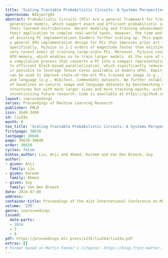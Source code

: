 ```yaml
---
title: 'Scaling Tractable Probabilistic Circuits: A Systems Perspective'
openreview: BIbjwcrg0V
abstract: Probabilistic Circuits (PCs) are a general framework for tractable deep
  generative models, which support exact and efficient probabilistic inference on
  their learned distributions. Recent modeling and training advancements have enabled
  their application to complex real-world tasks. However, the time and memory inefficiency
  of existing PC implementations hinders further scaling up. This paper proposes PyJuice,
  a general GPU implementation design for PCs that improves prior art in several regards.
  Specifically, PyJuice is 1-2 orders of magnitude faster than existing systems (including
  very recent ones) at training large-scale PCs. Moreover, PyJuice consumes 2-5x less
  GPU memory, which enables us to train larger models. At the core of our system is
  a compilation process that converts a PC into a compact representation amenable
  to efficient block-based parallelization, which significantly reduces IO and makes
  it possible to leverage Tensor Cores available in modern GPUs. Empirically, PyJuice
  can be used to improve state-of-the-art PCs trained on image (e.g., ImageNet32)
  and language (e.g., WikiText, CommonGen) datasets. We further establish a new set
  of baselines on natural image and language datasets by benchmarking existing PC
  structures but with much larger sizes and more training epochs, with the hope of
  incentivizing future research. Code is available at https://github.com/Tractables/pyjuice.
layout: inproceedings
series: Proceedings of Machine Learning Research
publisher: PMLR
issn: 2640-3498
id: liu24a
month: 0
tex_title: 'Scaling Tractable Probabilistic Circuits: A Systems Perspective'
firstpage: 30630
lastpage: 30646
page: 30630-30646
order: 30630
cycles: false
bibtex_author: Liu, Anji and Ahmed, Kareem and Van Den Broeck, Guy
author:
- given: Anji
  family: Liu
- given: Kareem
  family: Ahmed
- given: Guy
  family: Van Den Broeck
date: 2024-07-08
address:
container-title: Proceedings of the 41st International Conference on Machine Learning
volume: '235'
genre: inproceedings
issued:
  date-parts:
  - 2024
  - 7
  - 8
pdf: https://proceedings.mlr.press/v235/liu24a/liu24a.pdf
extras: []
# Format based on Martin Fenner's citeproc: https://blog.front-matter.io/posts/citeproc-yaml-for-bibliographies/
---
```

